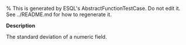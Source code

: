 % This is generated by ESQL's AbstractFunctionTestCase. Do not edit it. See ../README.md for how to regenerate it.

**Description**

The standard deviation of a numeric field.

